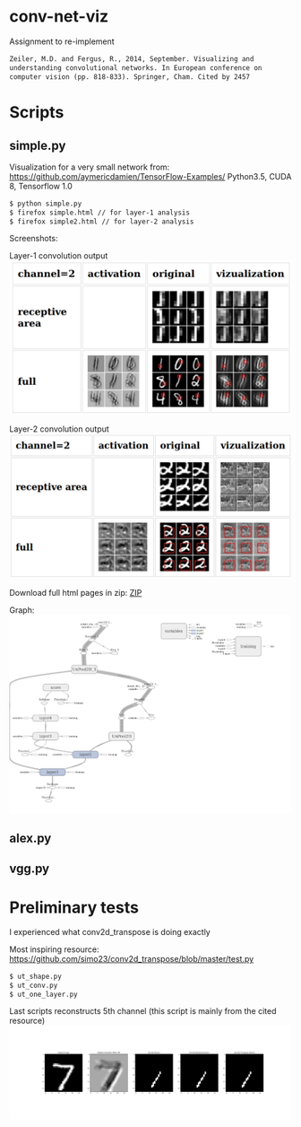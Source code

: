 # conv-net-viz

Assignment to re-implement
```
Zeiler, M.D. and Fergus, R., 2014, September. Visualizing and understanding convolutional networks. In European conference on computer vision (pp. 818-833). Springer, Cham. Cited by 2457
```

# Scripts

## simple.py
Visualization for a very small network from: https://github.com/aymericdamien/TensorFlow-Examples/
Python3.5, CUDA 8, Tensorflow 1.0
```
$ python simple.py
$ firefox simple.html // for layer-1 analysis
$ firefox simple2.html // for layer-2 analysis
```
Screenshots:

Layer-1 convolution output
![simple screenshot](simple_screen.png)

Layer-2 convolution output
![simple2 screenshot](simple2_screen.png)

Download full html pages in zip:
[ZIP](https://drive.google.com/file/d/0BwTp6MaUSAahLUYwbzgtTFJ3Tkk/view?usp=sharing)

Graph:
![simple graph](simple_graph.png)

## alex.py
## vgg.py

# Preliminary tests
I experienced what conv2d_transpose is doing exactly

Most inspiring resource: <https://github.com/simo23/conv2d_transpose/blob/master/test.py>
```
$ ut_shape.py
$ ut_conv.py
$ ut_one_layer.py
```
Last scripts reconstructs 5th channel (this script is mainly from the cited resource)
![5th channel](DeconvTest5.png)